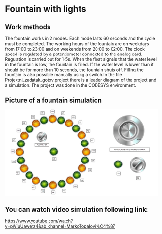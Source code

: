 # Fountain with lights
## Work methods
The fountain works in 2 modes. Each mode lasts 60 seconds and the cycle must be completed. The working hours of the fountain are on weekdays from 17:00 to 23:00 and on weekends from 20:00 to 02:00. The clock speed is regulated by a potentiometer connected to the analog card. Regulation is carried out for 1-5s. When the float signals that the water level in the fountain is low, the fountain is filled. If the water level is lower than it should be for more than 10 seconds, the fountain shuts off. Filling the fountain is also possible manually using a switch.In the file Projektni_zadatak_gotov.project there is a leader diagram of the project and a simulation. The project was done in the CODESYS environment.

## Picture of a fountain simulation
<img src="./fountain.png" alt="drawing" width="800"/>

## You can watch video simulation following link:
https://www.youtube.com/watch?v=pWIuUawerz4&ab_channel=MarkoTopalovi%C4%87
